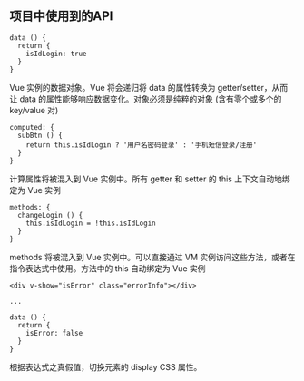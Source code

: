## 项目中使用到的API
```
data () {
  return {
    isIdLogin: true
  }
}
```
Vue 实例的数据对象。Vue 将会递归将 data 的属性转换为 getter/setter，从而让 data 的属性能够响应数据变化。对象必须是纯粹的对象 (含有零个或多个的 key/value 对)

```
computed: {
  subBtn () {
    return this.isIdLogin ? '用户名密码登录' : '手机短信登录/注册'
  }
}
```
计算属性将被混入到 Vue 实例中。所有 getter 和 setter 的 this 上下文自动地绑定为 Vue 实例

```
methods: {
  changeLogin () {
    this.isIdLogin = !this.isIdLogin
  }
}
```
methods 将被混入到 Vue 实例中。可以直接通过 VM 实例访问这些方法，或者在指令表达式中使用。方法中的 this 自动绑定为 Vue 实例
```
<div v-show="isError" class="errorInfo"></div>

...

data () {
  return {
    isError: false
  }
}
```
根据表达式之真假值，切换元素的 display CSS 属性。